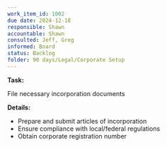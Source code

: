 ```yaml
---
work_item_id: 1002
due date: 2024-12-18
responsible: Shawn
accountable: Shawn
consulted: Jeff, Greg
informed: Board
status: Backlog
folder: 90 days/Legal/Corporate Setup
---
```


**Task:**

File necessary incorporation documents

**Details:**

- Prepare and submit articles of incorporation
- Ensure compliance with local/federal regulations
- Obtain corporate registration number
